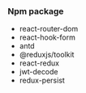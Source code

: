 ### Npm package
- react-router-dom
- react-hook-form
- antd
- @reduxjs/toolkit 
- react-redux
- jwt-decode
- redux-persist
